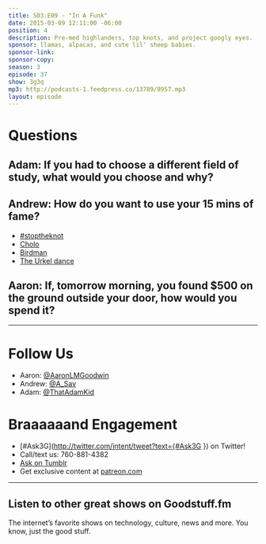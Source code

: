 ```yaml
---
title: S03:E09 - "In A Funk"
date: 2015-03-09 12:11:00 -06:00
position: 4
description: Pre-med highlanders, top knots, and project googly eyes.
sponsor: llamas, alpacas, and cute lil' sheep babies.
sponsor-link: 
sponsor-copy: 
season: 3
episode: 37
show: 3g3q
mp3: http://podcasts-1.feedpress.co/13789/8957.mp3
layout: episode
---
```


# Questions

## Adam: If you had to choose a different field of study, what would you choose and why?

## Andrew: How do you want to use your 15 mins of fame?
- [#stoptheknot](http://www.youtube.com/watch?v=a8YgTaMyZRk)
- [Cholo](http://www.urbandictionary.com/define.php?term=cholo)
- [Birdman](http://www.imdb.com/title/tt2562232/)
- [The Urkel dance](http://www.youtube.com/watch?v=BTeOcVelYi0)

## Aaron: If, tomorrow morning, you found $500 on the ground outside your door, how would you spend it?

***

# Follow Us
* Aaron: [@AaronLMGoodwin](http://twitter.com/aaronlmgoodwin)
* Andrew: [@A_Sav](http://twitter.com/a_sav)
* Adam: [@ThatAdamKid](http://twitter.com/thatadamkid)

# Braaaaaand Engagement
* [#Ask3G](http://twitter.com/intent/tweet?text={#Ask3G }) on Twitter!
* Call/text us: 760-881-4382
* [Ask on Tumblr](http://3g3q.co/ask)
* Get exclusive content at [patreon.com](http://www.patreon.com/3g3q)

***

## Listen to other great shows on Goodstuff.fm
The internet’s favorite shows on technology, culture, news and more. You know, just the good stuff.
